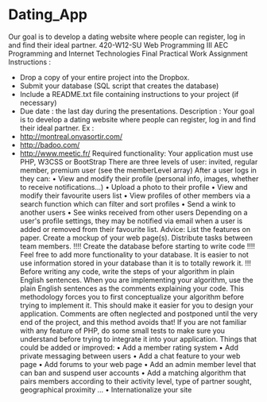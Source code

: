 # Dating_App
Our goal is to develop a dating website where people can register, log in and find their ideal partner.
420-W12-SU
Web Programming III
AEC Programming and Internet Technologies
Final Practical Work Assignment
Instructions :
- Drop a copy of your entire project into the Dropbox.
- Submit your database (SQL script that creates the database)
- Include a README.txt file containing instructions to your project (if
necessary)
- Due date : the last day during the presentations.
Description :
Your goal is to develop a dating website where people can register, log in and find
their ideal partner.
Ex :
- http://montreal.onvasortir.com/
- http://badoo.com/
- http://www.meetic.fr/
Required functionality:
Your application must use PHP, W3CSS or BootStrap
There are three levels of user: invited, regular member, premium user (see the
memberLevel array)
After a user logs in they can:
• View and modify their profile (personal info, images, whether to
receive notifications...)
• Upload a photo to their profile
• View and modify their favourite users list
• View profiles of other members via a search function which can filter
and sort profiles
• Send a wink to another users
• See winks received from other users
Depending on a user's profile settings, they may be notified via email when a user
is added or removed from their favourite list.
Advice:
List the features on paper.
Create a mockup of your web page(s). Distribute tasks between team members.
!!!! Create the database before starting to write code !!!! Feel free to add more
functionality to your database. It is easier to not use information stored in your
database than it is to totally rework it. !!!
Before writing any code, write the steps of your algorithm in plain English
sentences. When you are implementing your algorithm, use the plain English
sentences as the comments explaining your code. This methodology forces you to
first conceptualize your algorithm before trying to implement it. This should make it
easier for you to design your application. Comments are often neglected and
postponed until the very end of the project, and this method avoids that!
If you are not familiar with any feature of PHP, do some small tests to make sure
you understand before trying to integrate it into your application.
Things that could be added or improved:
• Add a member rating system
• Add private messaging between users
• Add a chat feature to your web page
• Add forums to your web page
• Add an admin member level that can ban and suspend user accounts
• Add a matching algorithm that pairs members according to their activity
level, type of partner sought, geographical proximity ...
• Internationalize your site
